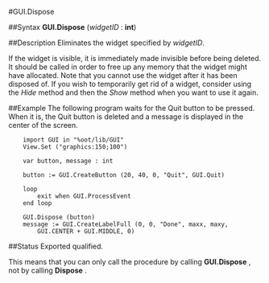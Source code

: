 
#GUI.Dispose

##Syntax
**GUI.Dispose** (_widgetID_ : **int**)


##Description
Eliminates the widget specified by _widgetID_. 

If the widget is visible, it is immediately made invisible before being deleted. It should be called in order to free up any memory that the widget might have allocated. Note that you cannot use the widget after it has been disposed of. If you wish to temporarily get rid of a widget, consider using the _Hide_ method and then the _Show_ method when you want to use it again.


##Example
The following program waits for the Quit button to be pressed. When it is, the Quit button is deleted and a message is displayed in the center of the screen.

        import GUI in "%oot/lib/GUI" 
        View.Set ("graphics:150;100") 
        
        var button, message : int
        
        button := GUI.CreateButton (20, 40, 0, "Quit", GUI.Quit)
        
        loop
            exit when GUI.ProcessEvent
        end loop
        
        GUI.Dispose (button)
        message := GUI.CreateLabelFull (0, 0, "Done", maxx, maxy, 
            GUI.CENTER + GUI.MIDDLE, 0)
##Status
Exported qualified.

This means that you can only call the procedure by calling **GUI.Dispose** , not by calling **Dispose** .

